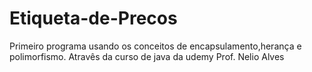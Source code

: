 # Etiqueta-de-Precos

Primeiro programa usando os conceitos de encapsulamento,herança e polimorfismo.
Atravês da curso de java da udemy Prof. Nelio Alves
